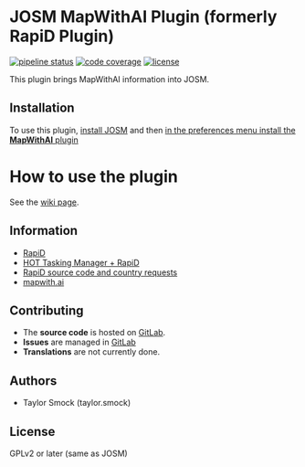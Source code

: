 # JOSM MapWithAI Plugin (formerly RapiD Plugin)

[![pipeline status](https://gitlab.com/gokaart/JOSM_MapWithAI/badges/master/pipeline.svg)](https://gitlab.com/gokaart/JOSM_MapWithAI/commits/master)
[![code coverage](https://gitlab.com/gokaart/JOSM_MapWithAI/badges/master/coverage.svg)](https://codecov.io/github/gokaart/JOSM_MapWithAI?branch=master)
[![license](https://img.shields.io/badge/license-GPLv2-blue.svg?style=flat-square)](./LICENSE)

This plugin brings MapWithAI information into JOSM.


## Installation

To use this plugin, [install JOSM](https://josm.openstreetmap.de/wiki/Download) and then [in the preferences menu install the **MapWithAI** plugin](https://josm.openstreetmap.de/wiki/Help/Preferences/Plugins#AutomaticinstallationviaPreferencesmenu)

# How to use the plugin
See the [wiki page](https://josm.openstreetmap.de/wiki/Help/Plugin/MapWithAI).

## Information
* [RapiD](https://mapwith.ai/rapid)
* [HOT Tasking Manager + RapiD](https://tasks-assisted.hotosm.org/)
* [RapiD source code and country requests](https://github.com/facebookincubator/RapiD)
* [mapwith.ai](https://mapwith.ai/)

## Contributing

- The **source code** is hosted on [GitLab](https://gitlab.com/gokaart/JOSM_MapWithAI).
- **Issues** are managed in [GitLab](https://gitlab.com/gokaart/JOSM_MapWithAI/issues)
- **Translations** are not currently done.

## Authors

- Taylor Smock (taylor.smock)

## License

GPLv2 or later (same as JOSM)
